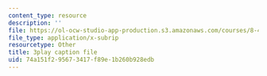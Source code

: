 ```yaml
---
content_type: resource
description: ''
file: https://ol-ocw-studio-app-production.s3.amazonaws.com/courses/8-422-atomic-and-optical-physics-ii-spring-2013/74a151f295673417f89e1b260b928edb_O92M9n8uIGY.srt
file_type: application/x-subrip
resourcetype: Other
title: 3play caption file
uid: 74a151f2-9567-3417-f89e-1b260b928edb
---
```

